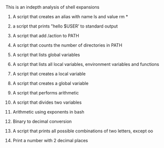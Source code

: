 This is an indepth analysis of shell expansions

1. A script that creates an alias with name ls and value rm *

2. a script that prints "hello $USER' to standard output

3. A script that add /action to PATH

4. A script that counts the number of directories in PATH

5. A script that lists global variables

6. A script that lists all local variables, environment variables and functions

7. A script that creates a local variable

8. A script that creates a global variable

9. A script that performs arithmetic

10. A script that divides two variables

11. Arithmetic using exponents in bash

12. Binary to decimal conversion

13. A script that prints all possible combinations of two letters, except oo

14. Print a number with 2 decimal places 
